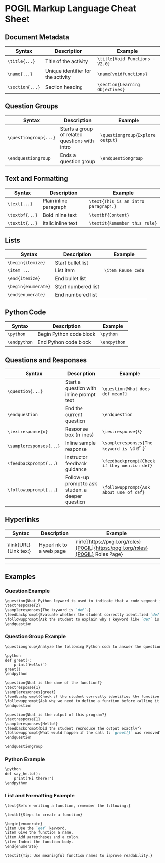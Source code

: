 # POGIL Markup Language Cheat Sheet 
## Document Metadata
| Syntax             | Description                          | Example                          |
|--------------------|--------------------------------------|----------------------------------|
| `\title{...}`      | Title of the activity                 | `\title{Void Functions - V2.0}` |
| `\name{...}`       | Unique identifier for the activity    | `\name{voidfunctions}`          |
| `\section{...}`    | Section heading                       | `\section{Learning Objectives}` |

## Question Groups
| Syntax                 | Description                                     | Example                            |
|------------------------|-------------------------------------------------|------------------------------------|
| `\questiongroup{...}`  | Starts a group of related questions with intro  | `\questiongroup{Explore output}`  |
| `\endquestiongroup`    | Ends a question group                           | `\endquestiongroup`               |

## Text and Formatting
| Syntax           | Description              | Example                                |
|------------------|--------------------------|----------------------------------------|
| `\text{...}`     | Plain inline paragraph   | `\text{This is an intro paragraph.}`   |
| `\textbf{...}`   | Bold inline text         | `\textbf{Content}`                     |
| `\textit{...}`   | Italic inline text       | `\textit{Remember this rule}`          |

## Lists
| Syntax               | Description              | Example                                |
|----------------------|--------------------------|----------------------------------------|
| `\begin{itemize}`    | Start bullet list        |                                        |
| `\item ...`          | List item                | `\item Reuse code`                     |
| `\end{itemize}`      | End bullet list          |                                        |
| `\begin{enumerate}`  | Start numbered list      |                                        |
| `\end{enumerate}`    | End numbered list        |                                        |

## Python Code
| Syntax        | Description                  | Example                                |
|---------------|------------------------------|----------------------------------------|
| `\python`     | Begin Python code block      | `\python`                              |
| `\endpython`  | End Python code block        | `\endpython`                           |

## Questions and Responses
| Syntax                      | Description                                                  | Example                                       |
|-----------------------------|--------------------------------------------------------------|-----------------------------------------------|
| `\question{...}`            | Start a question with inline prompt text                     | `\question{What does def mean?}`             |
| `\endquestion`              | End the current question                                     | `\endquestion`                                |
| `\textresponse{n}`          | Response box (n lines)                                       | `\textresponse{3}`                            |
| `\sampleresponses{...}`     | Inline sample response                                       | `\sampleresponses{The keyword is \`def\`.}`   |
| `\feedbackprompt{...}`      | Instructor feedback guidance                                 | `\feedbackprompt{Check if they mention def}`  |
| `\followupprompt{...}`      | Follow-up prompt to ask student a deeper question            | `\followupprompt{Ask about use of def}`       |

## Hyperlinks
| Syntax                | Description             | Example                                                                            |
| --------------------- | ----------------------- | ---------------------------------------------------------------------------------- |
| \link{URL}{Link text} | Hyperlink to a web page | \link{[https://pogil.org/roles}{POGIL](https://pogil.org/roles}{POGIL) Roles Page} |

---

## Examples

### Question Example

```markdown
\question{What Python keyword is used to indicate that a code segment is a function definition?}
\textresponse{2}
\sampleresponses{The keyword is `def`.}
\feedbackprompt{Evaluate whether the student correctly identified `def` as the Python keyword to define functions.}
\followupprompt{Ask the student to explain why a keyword like `def` is needed when defining functions.}
\endquestion
```

### Question Group Example

```markdown
\questiongroup{Analyze the following Python code to answer the questions.}

\python
def greet():
    print("Hello!")
greet()
\endpython

\question{What is the name of the function?}
\textresponse{1}
\sampleresponses{greet}
\feedbackprompt{Check if the student correctly identifies the function name.}
\followupprompt{Ask why we need to define a function before calling it.}
\endquestion

\question{What is the output of this program?}
\textresponse{1}
\sampleresponses{Hello!}
\feedbackprompt{Did the student reproduce the output exactly?}
\followupprompt{What would happen if the call to `greet()` was removed?}
\endquestion

\endquestiongroup
```

### Python Example

```markdown
\python
def say_hello():
    print("Hi there!")
\endpython
```

### List and Formatting Example

```markdown
\text{Before writing a function, remember the following:}

\textbf{Steps to create a function}

\begin{enumerate}
\item Use the `def` keyword.
\item Give the function a name.
\item Add parentheses and a colon.
\item Indent the function body.
\end{enumerate}

\textit{Tip: Use meaningful function names to improve readability.}
```
